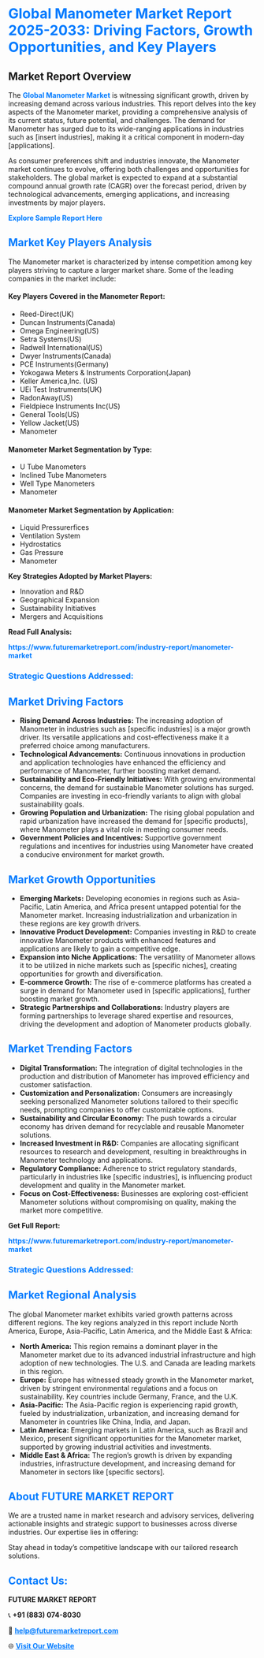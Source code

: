 <h1 style="color: #007BFF;">Global Manometer Market Report 2025-2033: Driving Factors, Growth Opportunities, and Key Players</h1>

<section id="overview">
<h2>Market Report Overview</h2>
<p>The <a href="https://www.futuremarketreport.com/industry-report/manometer-market" style="color: #007BFF; text-decoration: none;"><strong>Global Manometer Market</strong></a> is witnessing significant growth, driven by increasing demand across various industries. This report delves into the key aspects of the Manometer market, providing a comprehensive analysis of its current status, future potential, and challenges. The demand for Manometer has surged due to its wide-ranging applications in industries such as [insert industries], making it a critical component in modern-day [applications].</p>
<p>As consumer preferences shift and industries innovate, the Manometer market continues to evolve, offering both challenges and opportunities for stakeholders. The global market is expected to expand at a substantial compound annual growth rate (CAGR) over the forecast period, driven by technological advancements, emerging applications, and increasing investments by major players.</p>
</section>

<section id="overview">
<p><a href="https://www.futuremarketreport.com/request-sample/reportId=100943" style="color: #007BFF; text-decoration: none;"><strong>Explore Sample Report Here</strong></a></p>
</section>

<section id="key-players">
<h2 style="color: #007BFF;">Market Key Players Analysis</h2>
<p>The Manometer market is characterized by intense competition among key players striving to capture a larger market share. Some of the leading companies in the market include:</p>
<h4>Key Players Covered in the Manometer Report:</h4>
<ul><li>Reed-Direct(UK)</li><li>Duncan Instruments(Canada)</li><li>Omega Engineering(US)</li><li>Setra Systems(US)</li><li>Radwell International(US)</li><li>Dwyer Instruments(Canada)</li><li>PCE Instruments(Germany)</li><li>Yokogawa Meters &amp; Instruments Corporation(Japan)</li><li>Keller America,Inc. (US)</li><li>UEi Test Instruments(UK)</li><li>RadonAway(US)</li><li>Fieldpiece Instruments Inc(US)</li><li>General Tools(US)</li><li>Yellow Jacket(US)</li><li>Manometer</li></ul>
<h4>Manometer Market Segmentation by Type:</h4>
<ul><li>U Tube Manometers</li><li>Inclined Tube Manometers</li><li>Well Type Manometers</li><li>Manometer</li></ul>

<h4>Manometer Market Segmentation by Application:</h4>
<ul><li>Liquid Pressurerfices</li><li>Ventilation System</li><li>Hydrostatics</li><li>Gas Pressure</li><li>Manometer</li></ul>
<p><strong>Key Strategies Adopted by Market Players:</strong></p>
<ul>
<li>Innovation and R&D</li>
<li>Geographical Expansion</li>
<li>Sustainability Initiatives</li>
<li>Mergers and Acquisitions</li>
</ul>
</section>

<section>
<p><strong>Read Full Analysis: </strong></p><a href="https://www.futuremarketreport.com/industry-report/manometer-market" style="color: #007BFF; text-decoration: none;"><strong>https://www.futuremarketreport.com/industry-report/manometer-market</strong></a>
<h3 style="color: #007BFF;">Strategic Questions Addressed:</h3>
</section>

<section id="driving-factors">
<h2 style="color: #007BFF;">Market Driving Factors</h2>
<ul>
<li><strong>Rising Demand Across Industries:</strong> The increasing adoption of Manometer in industries such as [specific industries] is a major growth driver. Its versatile applications and cost-effectiveness make it a preferred choice among manufacturers.</li>
<li><strong>Technological Advancements:</strong> Continuous innovations in production and application technologies have enhanced the efficiency and performance of Manometer, further boosting market demand.</li>
<li><strong>Sustainability and Eco-Friendly Initiatives:</strong> With growing environmental concerns, the demand for sustainable Manometer solutions has surged. Companies are investing in eco-friendly variants to align with global sustainability goals.</li>
<li><strong>Growing Population and Urbanization:</strong> The rising global population and rapid urbanization have increased the demand for [specific products], where Manometer plays a vital role in meeting consumer needs.</li>
<li><strong>Government Policies and Incentives:</strong> Supportive government regulations and incentives for industries using Manometer have created a conducive environment for market growth.</li>
</ul>
</section>

<section id="growth-opportunities">
<h2 style="color: #007BFF;">Market Growth Opportunities</h2>
<ul>
<li><strong>Emerging Markets:</strong> Developing economies in regions such as Asia-Pacific, Latin America, and Africa present untapped potential for the Manometer market. Increasing industrialization and urbanization in these regions are key growth drivers.</li>
<li><strong>Innovative Product Development:</strong> Companies investing in R&D to create innovative Manometer products with enhanced features and applications are likely to gain a competitive edge.</li>
<li><strong>Expansion into Niche Applications:</strong> The versatility of Manometer allows it to be utilized in niche markets such as [specific niches], creating opportunities for growth and diversification.</li>
<li><strong>E-commerce Growth:</strong> The rise of e-commerce platforms has created a surge in demand for Manometer used in [specific applications], further boosting market growth.</li>
<li><strong>Strategic Partnerships and Collaborations:</strong> Industry players are forming partnerships to leverage shared expertise and resources, driving the development and adoption of Manometer products globally.</li>
</ul>
</section>

<section id="trending-factors">
<h2 style="color: #007BFF;">Market Trending Factors</h2>
<ul>
<li><strong>Digital Transformation:</strong> The integration of digital technologies in the production and distribution of Manometer has improved efficiency and customer satisfaction.</li>
<li><strong>Customization and Personalization:</strong> Consumers are increasingly seeking personalized Manometer solutions tailored to their specific needs, prompting companies to offer customizable options.</li>
<li><strong>Sustainability and Circular Economy:</strong> The push towards a circular economy has driven demand for recyclable and reusable Manometer solutions.</li>
<li><strong>Increased Investment in R&D:</strong> Companies are allocating significant resources to research and development, resulting in breakthroughs in Manometer technology and applications.</li>
<li><strong>Regulatory Compliance:</strong> Adherence to strict regulatory standards, particularly in industries like [specific industries], is influencing product development and quality in the Manometer market.</li>
<li><strong>Focus on Cost-Effectiveness:</strong> Businesses are exploring cost-efficient Manometer solutions without compromising on quality, making the market more competitive.</li>
</ul>
</section>

<section>
<p><strong>Get Full Report: </strong></p><a href="https://www.futuremarketreport.com/industry-report/manometer-market" style="color: #007BFF; text-decoration: none;"><strong>https://www.futuremarketreport.com/industry-report/manometer-market</strong></a>
<h3 style="color: #007BFF;">Strategic Questions Addressed:</h3>
</section>


<section id="regional-analysis">
<h2 style="color: #007BFF;">Market Regional Analysis</h2>
<p>The global Manometer market exhibits varied growth patterns across different regions. The key regions analyzed in this report include North America, Europe, Asia-Pacific, Latin America, and the Middle East & Africa:</p>
<ul>
<li><strong>North America:</strong> This region remains a dominant player in the Manometer market due to its advanced industrial infrastructure and high adoption of new technologies. The U.S. and Canada are leading markets in this region.</li>
<li><strong>Europe:</strong> Europe has witnessed steady growth in the Manometer market, driven by stringent environmental regulations and a focus on sustainability. Key countries include Germany, France, and the U.K.</li>
<li><strong>Asia-Pacific:</strong> The Asia-Pacific region is experiencing rapid growth, fueled by industrialization, urbanization, and increasing demand for Manometer in countries like China, India, and Japan.</li>
<li><strong>Latin America:</strong> Emerging markets in Latin America, such as Brazil and Mexico, present significant opportunities for the Manometer market, supported by growing industrial activities and investments.</li>
<li><strong>Middle East & Africa:</strong> The region’s growth is driven by expanding industries, infrastructure development, and increasing demand for Manometer in sectors like [specific sectors].</li>
</ul>
</section>

<footer>
<h2 style="color: #007BFF;">About FUTURE MARKET REPORT</h2>
<p>We are a trusted name in market research and advisory services, delivering actionable insights and strategic support to businesses across diverse industries. Our expertise lies in offering:</p>

<p>Stay ahead in today’s competitive landscape with our tailored research solutions.</p>

<h2 style="color: #007BFF;">Contact Us:</h2>
<p><strong>FUTURE MARKET REPORT</strong></p>
<p>📞 <strong>+91 (883) 074-8030</strong></p>
<p>📧 <strong><a href="mailto:help@futuremarketreport.com" style="color: #007BFF;">help@futuremarketreport.com</a></strong></p>
<p>🌐 <strong><a href="https://www.futuremarketreport.com/" style="color: #007BFF;">Visit Our Website</a></strong></p>
</footer>